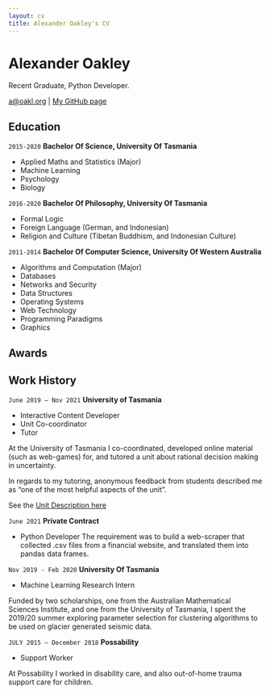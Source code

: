```yaml
---
layout: cv
title: Alexander Oakley's CV
---
```

# Alexander Oakley
Recent Graduate, Python Developer.


<div id="webaddress">
<a href="a@oakl.org">a@oakl.org</a>
| <a href="https://github.com/oakla">My GitHub page</a>
</div>


<!--
## Currently

Standing on the shoulders of giants

### Specialized in

Laws of motion, gravitation, minting coins, disliking [Robert Hooke](http://en.wikipedia.org/wiki/Robert_Hooke)
-->

## Education

`2015-2020`
__Bachelor Of Science, University Of Tasmania__
- Applied Maths and Statistics (Major)
- Machine Learning
- Psychology
- Biology

`2016-2020`
__Bachelor Of Philosophy, University Of Tasmania__
- Formal Logic
- Foreign Language (German, and Indonesian)
- Religion and Culture (Tibetan Buddhism, and Indonesian Culture)

<!-- 
`2018`
__Overseas Exchange Semester, Radboud University__
- Artificial Intelligence
- Data Mining
- Brain-Computer Interfaces
-->

`2011-2014`
__Bachelor Of Computer Science, University Of Western Australia__
- Algorithms and Computation (Major)
- Databases
- Networks and Security
- Data Structures 
- Operating Systems
- Web Technology
- Programming Paradigms
- Graphics

## Awards

<!--
`2012`
President, *Royal Society*, London, UK

Associate, *French Academy of Science*, Paris, France
-->

## Work History

`June 2019 – Nov 2021`
**University of Tasmania**

- Interactive Content Developer
- Unit Co-coordinator
- Tutor

At the University of Tasmania I co-coordinated, developed online material (such as web-games) for, and tutored a unit about rational decision making in uncertainty.

In regards to my tutoring, anonymous feedback from students described me as “one of the most helpful aspects of the unit”.

See the [Unit Description here](https://www.utas.edu.au/courses/chm/units/psy115-big-decisions!-rational-belief-and-action-in-an-uncertain-world?year=2021&SQ_CONTEXT_NAME=2021&SQ_ACTION=set_context)

`June 2021`
__Private Contract__

- Python Developer
The requirement was to build a web-scraper that collected .csv files from a financial website, and translated them into pandas data frames. 

`Nov 2019 - Feb 2020`
__University Of Tasmania__

- Machine Learning Research Intern

Funded by two scholarships, one from the Australian Mathematical Sciences Institute, and one from the University of Tasmania, I spent the 2019/20 summer exploring parameter selection for clustering algorithms to be used on glacier generated seismic data.

`JULY 2015 – December 2018`
__Possability__

- Support Worker

At Possability I worked in disability care, and also out-of-home trauma support care for children.




<!-- ### Footer

Last updated: Jan 2022 -->


